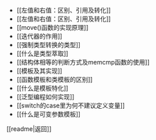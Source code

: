- [[左值和右值：区别、引用及转化]]
- [[左值和右值：区别、引用及转化]]
- [[move()函数的实现原理]]
- [[迭代器的作用]]
- [[强制类型转换的类型]]
- [[什么是类型萃取]]
- [[结构体相等的判断方式及memcmp函数的使用]]
- [[模板及其实现]]
- [[函数模板和类模板的区别]]
- [[什么是模板特化]]
- [[泛型编程如何实现]]
- [[switch的case里为何不建议定义变量]]
- [[什么是可变参数模板]]

[[readme|返回]]